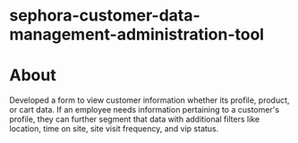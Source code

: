 # sephora-customer-data-management-administration-tool

# About

Developed a form to view customer information whether its profile, product, or cart data. If an employee needs information pertaining to a customer's profile, they can further segment that data with additional filters like location, time on site, site visit frequency, and vip status.
